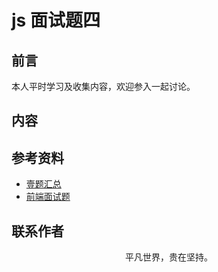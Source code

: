 # js 面试题四

## 前言

本人平时学习及收集内容，欢迎参入一起讨论。

## 内容

## 参考资料

- [壹题汇总](https://muyiy.cn/question/)
- [前端面试题](https://github.com/pwstrick/daily)

## 联系作者

<div align="center">
    <p>
        平凡世界，贵在坚持。
    </p>
    <img :src="$withBase('/about/contact.png')" />
</div>
